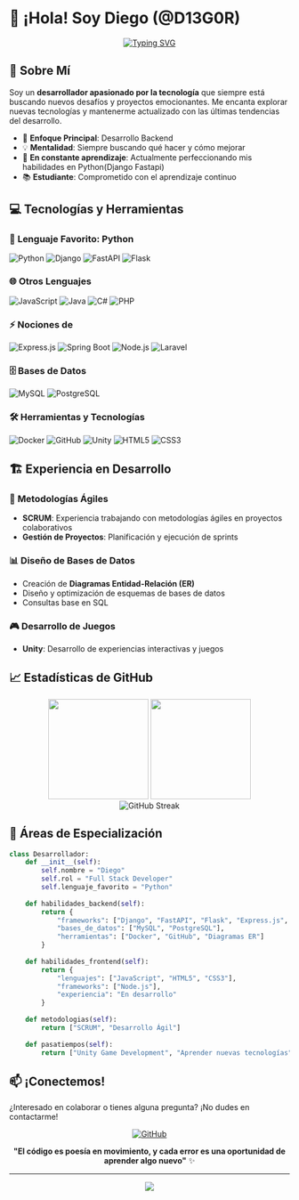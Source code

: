 # 👋 ¡Hola! Soy Diego (@D13G0R)

<div align="center">
  
  [![Typing SVG](https://readme-typing-svg.herokuapp.com?font=Fira+Code&size=22&duration=3000&pause=1000&color=36BCF7&center=true&vCenter=true&multiline=true&width=600&height=100&lines=Desarrollador+Full+Stack;Apasionado+por+la+Tecnolog%C3%ADa;Siempre+Aprendiendo+Algo+Nuevo)](https://git.io/typing-svg)
  
</div>

## 🚀 Sobre Mí

Soy un **desarrollador apasionado por la tecnología** que siempre está buscando nuevos desafíos y proyectos emocionantes. Me encanta explorar nuevas tecnologías y mantenerme actualizado con las últimas tendencias del desarrollo.

- 🎯 **Enfoque Principal**: Desarrollo Backend
- 💡 **Mentalidad**: Siempre buscando qué hacer y cómo mejorar
- 🌱 **En constante aprendizaje**: Actualmente perfeccionando mis habilidades en Python(Django Fastapi)
- 📚 **Estudiante**: Comprometido con el aprendizaje continuo

## 💻 Tecnologías y Herramientas

### 🐍 **Lenguaje Favorito: Python**
<div align="left">
  <img src="https://img.shields.io/badge/Python-3776AB?style=for-the-badge&logo=python&logoColor=white" alt="Python"/>
  <img src="https://img.shields.io/badge/Django-092E20?style=for-the-badge&logo=django&logoColor=white" alt="Django"/>
  <img src="https://img.shields.io/badge/FastAPI-009688?style=for-the-badge&logo=fastapi&logoColor=white" alt="FastAPI"/>
  <img src="https://img.shields.io/badge/Flask-000000?style=for-the-badge&logo=flask&logoColor=white" alt="Flask"/>
</div>

### 🌐 **Otros Lenguajes**
<div align="left">
  <img src="https://img.shields.io/badge/JavaScript-F7DF1E?style=for-the-badge&logo=javascript&logoColor=black" alt="JavaScript"/>
  <img src="https://img.shields.io/badge/Java-ED8B00?style=for-the-badge&logo=openjdk&logoColor=white" alt="Java"/>
  <img src="https://img.shields.io/badge/C%23-239120?style=for-the-badge&logo=c-sharp&logoColor=white" alt="C#"/>
  <img src="https://img.shields.io/badge/PHP-777BB4?style=for-the-badge&logo=php&logoColor=white" alt="PHP"/>
</div>

### ⚡ **Nociones de**
<div align="left">
  <img src="https://img.shields.io/badge/Express.js-404D59?style=for-the-badge" alt="Express.js"/>
  <img src="https://img.shields.io/badge/Spring_Boot-6DB33F?style=for-the-badge&logo=spring-boot&logoColor=white" alt="Spring Boot"/>
  <img src="https://img.shields.io/badge/Node.js-43853D?style=for-the-badge&logo=node.js&logoColor=white" alt="Node.js"/>
  <img src="https://img.shields.io/badge/Laravel-FF2D20?style=for-the-badge&logo=laravel&logoColor=white" alt="Laravel"/>
</div>

### 🗄️ **Bases de Datos**
<div align="left">
  <img src="https://img.shields.io/badge/MySQL-00000F?style=for-the-badge&logo=mysql&logoColor=white" alt="MySQL"/>
  <img src="https://img.shields.io/badge/PostgreSQL-316192?style=for-the-badge&logo=postgresql&logoColor=white" alt="PostgreSQL"/>
</div>

### 🛠️ **Herramientas y Tecnologías**
<div align="left">
  <img src="https://img.shields.io/badge/Docker-2496ED?style=for-the-badge&logo=docker&logoColor=white" alt="Docker"/>
  <img src="https://img.shields.io/badge/GitHub-100000?style=for-the-badge&logo=github&logoColor=white" alt="GitHub"/>
  <img src="https://img.shields.io/badge/Unity-100000?style=for-the-badge&logo=unity&logoColor=white" alt="Unity"/>
  <img src="https://img.shields.io/badge/HTML5-E34F26?style=for-the-badge&logo=html5&logoColor=white" alt="HTML5"/>
  <img src="https://img.shields.io/badge/CSS3-1572B6?style=for-the-badge&logo=css3&logoColor=white" alt="CSS3"/>
</div>

## 🏗️ **Experiencia en Desarrollo**

### 🎯 **Metodologías Ágiles**
- **SCRUM**: Experiencia trabajando con metodologías ágiles en proyectos colaborativos
- **Gestión de Proyectos**: Planificación y ejecución de sprints

### 📊 **Diseño de Bases de Datos**
- Creación de **Diagramas Entidad-Relación (ER)**
- Diseño y optimización de esquemas de bases de datos
- Consultas base en SQL

### 🎮 **Desarrollo de Juegos**
- **Unity**: Desarrollo de experiencias interactivas y juegos

## 📈 **Estadísticas de GitHub**

<div align="center">
  <img height="180em" src="https://github-readme-stats.vercel.app/api?username=D13G0R&show_icons=true&theme=tokyonight&include_all_commits=true&count_private=true"/>
  <img height="180em" src="https://github-readme-stats.vercel.app/api/top-langs/?username=D13G0R&layout=compact&langs_count=7&theme=tokyonight"/>
</div>

<div align="center">
  <img src="https://github-readme-streak-stats.herokuapp.com/?user=D13G0R&theme=tokyonight" alt="GitHub Streak"/>
</div>

## 🌟 **Áreas de Especialización**

```python
class Desarrollador:
    def __init__(self):
        self.nombre = "Diego"
        self.rol = "Full Stack Developer"
        self.lenguaje_favorito = "Python"
        
    def habilidades_backend(self):
        return {
            "frameworks": ["Django", "FastAPI", "Flask", "Express.js", "Spring Boot"],
            "bases_de_datos": ["MySQL", "PostgreSQL"],
            "herramientas": ["Docker", "GitHub", "Diagramas ER"]
        }
        
    def habilidades_frontend(self):
        return {
            "lenguajes": ["JavaScript", "HTML5", "CSS3"],
            "frameworks": ["Node.js"],
            "experiencia": "En desarrollo"
        }
        
    def metodologias(self):
        return ["SCRUM", "Desarrollo Ágil"]
        
    def pasatiempos(self):
        return ["Unity Game Development", "Aprender nuevas tecnologías"]
```

## 📫 **¡Conectemos!**

¿Interesado en colaborar o tienes alguna pregunta? ¡No dudes en contactarme!

<div align="center">
  
  [![GitHub](https://img.shields.io/badge/GitHub-100000?style=for-the-badge&logo=github&logoColor=white)](https://github.com/D13G0R)
  
  **"El código es poesía en movimiento, y cada error es una oportunidad de aprender algo nuevo"** ✨
  
</div>

---

<div align="center">
  <img src="https://komarev.com/ghpvc/?username=D13G0R&color=blueviolet&style=flat-square&label=Visitas+al+perfil"/>
</div>
